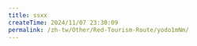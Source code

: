 ```yaml
---
title: ssxx
createTime: 2024/11/07 23:30:09
permalink: /zh-tw/Other/Red-Tourism-Route/yodo1mNm/
---
```

